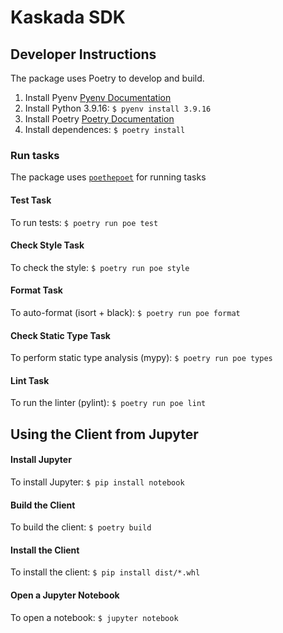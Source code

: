 # Kaskada SDK

## Developer Instructions
The package uses Poetry to develop and build.

1. Install Pyenv [Pyenv Documentation](https://github.com/pyenv/pyenv)
1. Install Python 3.9.16: `$ pyenv install 3.9.16`
1. Install Poetry [Poetry Documentation](https://python-poetry.org/docs/)
1. Install dependences: `$ poetry install`

### Run tasks
The package uses [`poethepoet`](https://github.com/nat-n/poethepoet) for running tasks

#### Test Task
To run tests: `$ poetry run poe test` 

#### Check Style Task
To check the style: `$ poetry run poe style`

#### Format Task
To auto-format (isort + black): `$ poetry run poe format`

#### Check Static Type Task
To perform static type analysis (mypy): `$ poetry run poe types`

#### Lint Task
To run the linter (pylint): `$ poetry run poe lint`

## Using the Client from Jupyter

#### Install Jupyter
To install Jupyter: `$ pip install notebook`

#### Build the Client
To build the client: `$ poetry build`

#### Install the Client
To install the client: `$ pip install dist/*.whl`

#### Open a Jupyter Notebook
To open a notebook: `$ jupyter notebook`